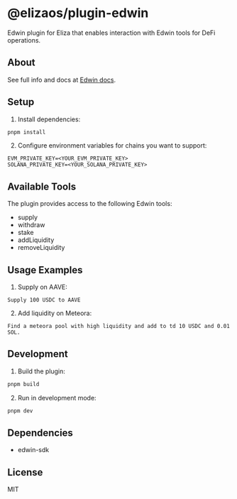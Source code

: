 # @elizaos/plugin-edwin

Edwin plugin for Eliza that enables interaction with Edwin tools for DeFi operations.

## About

See full info and docs at [Edwin docs](https://docs.edwin.finance).

## Setup

1. Install dependencies:

```bash
pnpm install
```

2. Configure environment variables for chains you want to support:

```env
EVM_PRIVATE_KEY=<YOUR_EVM_PRIVATE_KEY>
SOLANA_PRIVATE_KEY=<YOUR_SOLANA_PRIVATE_KEY>
```

## Available Tools

The plugin provides access to the following Edwin tools:

- supply
- withdraw
- stake
- addLiquidity
- removeLiquidity

## Usage Examples

1. Supply on AAVE:

```
Supply 100 USDC to AAVE
```

2. Add liquidity on Meteora:

```
Find a meteora pool with high liquidity and add to td 10 USDC and 0.01 SOL.
```

## Development

1. Build the plugin:

```bash
pnpm build
```

2. Run in development mode:

```bash
pnpm dev
```

## Dependencies

- edwin-sdk

## License

MIT
